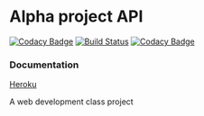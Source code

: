 # Alpha project API

[![Codacy Badge](https://api.codacy.com/project/badge/Grade/9bfac2ff11c0426cb711c27d671a4eb4)](https://app.codacy.com/app/gerson.junior/alpha-project-api?utm_source=github.com&utm_medium=referral&utm_content=GersonSales/alpha-project-api&utm_campaign=Badge_Grade_Dashboard)
[![Build Status](https://travis-ci.org/GersonSales/alpha-project-api.svg?branch=master)](https://travis-ci.org/GersonSales/alpha-project-api)
[![Codacy Badge](https://api.codacy.com/project/badge/Coverage/f8e18b2f7bec4828b19f4cec18a0c7d6)](https://www.codacy.com/app/gerson.junior/alpha-project-api?utm_source=github.com&utm_medium=referral&utm_content=GersonSales/alpha-project-api&utm_campaign=Badge_Coverage)

### Documentation
[Heroku](https://alpha-project-api.herokuapp.com/)

A web development class project
